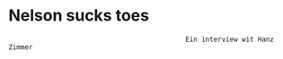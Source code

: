 # Nelson sucks toes 
                                                Ein interview wit Hanz Zimmer
        
<html>
<head>
    <title>HZ interview/title>
    <style>
        body {
            display: flex;
            flex-direction: column;
            align-items: center;
            margin: 0;
            padding: 0;
        }
        ul {
            list-style: none;
            padding: 0;
            text-align: left;
        }
        footer {
            margin-top: auto;
            padding: 10px;
            text-align: center;
        }
    </style>
</head>
<body>
    <h1>Ein interview wit Hans Zimmer</h1>
    <ul>
       
      Gavin: Guten tag!
      Zimmer: Guten tag!
      G: Wie gehts dir
      Z: Ich bin Müder
      G: 
      Z:
      G:
      Z:
      G:
      Z:
      G:
      Z:
        

<u1>  
    <footer>Made by Gavin B</footer>
</body>
</html>
